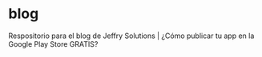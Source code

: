 # blog
Respositorio para el blog de Jeffry Solutions | ¿Cómo publicar tu app en la Google Play Store GRATIS?
